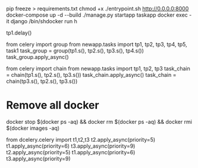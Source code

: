 pip freeze > requirements.txt
chmod +x ./entrypoint.sh
http://0.0.0.0:8000
docker-compose up -d --build
./manage.py startapp taskapp
docker exec -it django /bin/shdocker run h

tp1.delay()

from celery import group
from newapp.tasks import tp1, tp2, tp3, tp4, tp5, task1
task_group = group(tp1.s(), tp2.s(), tp3.s(), tp4.s())
task_group.apply_async()

from celery import chain
from newapp.tasks import tp1, tp2, tp3
task_chain = chain(tp1.s(), tp2.s(), tp3.s())
task_chain.apply_async()
task_chain = chain(tp3.s(), tp2.s(), tp3.s())

# Remove all docker
docker stop $(docker ps -aq) && docker rm $(docker ps -aq) && docker rmi $(docker images -aq)

from dcelery.celery import t1,t2,t3
t2.apply_async(priority=5)
t1.apply_async(priority=6)
t3.apply_async(priority=9)
t2.apply_async(priority=5)
t1.apply_async(priority=6)
t3.apply_async(priority=9)